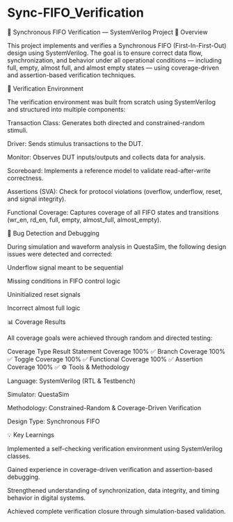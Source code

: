 # Sync-FIFO_Verification
🧠 Synchronous FIFO Verification — SystemVerilog Project
📘 Overview

This project implements and verifies a Synchronous FIFO (First-In-First-Out) design using SystemVerilog.
The goal is to ensure correct data flow, synchronization, and behavior under all operational conditions — including full, empty, almost full, and almost empty states — using coverage-driven and assertion-based verification techniques.

🧩 Verification Environment

The verification environment was built from scratch using SystemVerilog and structured into multiple components:

Transaction Class: Generates both directed and constrained-random stimuli.

Driver: Sends stimulus transactions to the DUT.

Monitor: Observes DUT inputs/outputs and collects data for analysis.

Scoreboard: Implements a reference model to validate read-after-write correctness.

Assertions (SVA): Check for protocol violations (overflow, underflow, reset, and signal integrity).

Functional Coverage: Captures coverage of all FIFO states and transitions (wr_en, rd_en, full, empty, almost_full, almost_empty).

🐞 Bug Detection and Debugging

During simulation and waveform analysis in QuestaSim, the following design issues were detected and corrected:

Underflow signal meant to be sequential

Missing conditions in FIFO control logic

Uninitialized reset signals

Incorrect almost full logic

📊 Coverage Results

All coverage goals were achieved through random and directed testing:

Coverage Type	Result
Statement Coverage	100% ✅
Branch Coverage	100% ✅
Toggle Coverage	100% ✅
Functional Coverage	100% ✅
Assertion Coverage	100% ✅
⚙️ Tools & Methodology

Language: SystemVerilog (RTL & Testbench)

Simulator: QuestaSim

Methodology: Constrained-Random & Coverage-Driven Verification

Design Type: Synchronous FIFO

💡 Key Learnings

Implemented a self-checking verification environment using SystemVerilog classes.

Gained experience in coverage-driven verification and assertion-based debugging.

Strengthened understanding of synchronization, data integrity, and timing behavior in digital systems.

Achieved complete verification closure through simulation-based validation.
